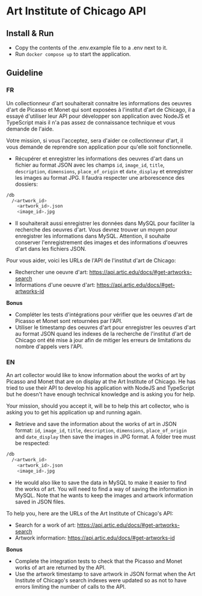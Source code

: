 # Art Institute of Chicago API

## Install & Run
- Copy the contents of the .env.example file to a .env next to it.
- Run ```docker compose up``` to start the application.

## Guideline

### FR

Un collectionneur d'art souhaiterait connaitre les informations des oeuvres d'art de Picasso et Monet qui sont exposées à l'institut d'art de Chicago, il a essayé d'utiliser leur API pour développer son application avec NodeJS et TypeScript mais il n'a pas assez de connaissance technique et vous demande de l'aide.

Votre mission, si vous l'acceptez, sera d'aider ce collectionneur d'art, il vous demande de reprendre son application pour qu'elle soit fonctionnelle.

- Récupérer et enregistrer les informations des oeuvres d'art dans un fichier au format JSON avec les champs ```id```, ```image_id```, ```title```, ```description```, ```dimensions```, ```place_of_origin``` et ```date_display``` et enregistrer les images au format JPG.
Il faudra respecter une arborescence des dossiers:
```bash
/db
  /<artwork_id>
    <artwork_id>.json
    <image_id>.jpg
```

- Il souhaiterait aussi enregistrer les données dans MySQL pour faciliter la recherche des oeuvres d'art. Vous devrez trouver un moyen pour enregistrer les informations dans MySQL. Attention, il souhaite conserver l'enregistrement des images et des informations d'oeuvres d'art dans les fichiers JSON.

Pour vous aider, voici les URLs de l'API de l'institut d'art de Chicago:
- Rechercher une oeuvre d'art: https://api.artic.edu/docs/#get-artworks-search
- Informations d'une oeuvre d'art: https://api.artic.edu/docs/#get-artworks-id

**Bonus**

- Compléter les tests d'intégrations pour vérifier que les oeuvres d'art de Picasso et Monet sont retournées par l'API.
- Utiliser le timestamp des oeuvres d'art pour enregistrer les oeuvres d'art au format JSON
quand les indexes de la recherche de l'institut d'art de Chicago ont été mise à jour afin de mitiger les erreurs de limitations du nombre d'appels vers l'API.

### EN

An art collector would like to know information about the works of art by Picasso and Monet that are on display at the Art Institute of Chicago. He has tried to use their API to develop his application with NodeJS and TypeScript but he doesn't have enough technical knowledge and is asking you for help.

Your mission, should you accept it, will be to help this art collector, who is asking you to get his application up and running again.

- Retrieve and save the information about the works of art in JSON format: ```id```, ```image_id```, ```title```, ```description```, ```dimensions```, ```place_of_origin``` and ```date_display``` then save the images in JPG format.
A folder tree must be respected:

```bash
/db
  /<artwork_id>
    <artwork_id>.json
    <image_id>.jpg                                                      
```
- He would also like to save the data in MySQL to make it easier to find the works of art. You will need to find a way of saving the information in MySQL. Note that he wants to keep the images and artwork information saved in JSON files.

To help you, here are the URLs of the Art Institute of Chicago's API:
- Search for a work of art: https://api.artic.edu/docs/#get-artworks-search
- Artwork information: https://api.artic.edu/docs/#get-artworks-id

**Bonus**

- Complete the integration tests to check that the Picasso and Monet works of art are returned by the API.
- Use the artwork timestamp to save artwork in JSON format
when the Art Institute of Chicago's search indexes were updated so as not to have errors limiting the number of calls to the API.